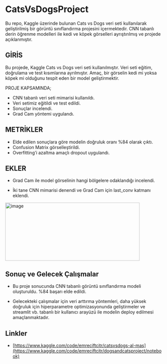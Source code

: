 # CatsVsDogsProject
Bu repo, Kaggle üzerinde bulunan Cats vs Dogs veri seti kullanılarak geliştirilmiş bir görüntü sınıflandırma projesini içermektedir. CNN tabanlı derin öğrenme modelleri ile kedi ve köpek görselleri ayrıştırılmış ve projede açıklanmıştır.

## GİRİS
Bu projede, Kaggle Cats vs Dogs veri seti kullanılmıştır.
Veri seti eğitim, doğrulama ve test kısımlarına ayrılmıştır.
Amaç, bir görselin kedi mi yoksa köpek mi olduğunu tespit eden bir model geliştirmektir.

PROJE KAPSAMINDA;

- CNN tabanlı veri seti mimarisi kullanıldı.
- Veri setimiz eğitildi ve test edildi.
- Sonuçlar incelendi.
- Grad Cam yöntemi uygulandı.

## METRİKLER

- Elde edilen sonuçlara göre modelin doğruluk oranı %84 olarak çıktı.
- Confusion Matrix görselleştirildi.
- Overfitting'i azaltma amaçlı dropout uygulandı.



## EKLER

- Grad Cam ile model görselinin hangi bölgelere odaklandığı incelendi.

- İki tane CNN mimarisi denendi ve Grad Cam için last_conv katmanı eklendi.
   
<img width="427" height="184" alt="image" src="https://github.com/user-attachments/assets/475febd0-cf72-4296-a726-b465d3832740" />



## Sonuç ve Gelecek Çalışmalar

- Bu proje sonucunda CNN tabanlı görüntü sınıflandırma modeli oluşturuldu. %84 başarı elde edildi. 

- Gelecekteki çalışmalar için veri arttırma yöntemleri, daha yüksek doğruluk için hiperparametre optimizasyonunda geliştirmeler ve streamlit vb. tabanlı bir kullanıcı arayüzü ile modelin deploy edilmesi amaçlanmaktadır. 

## Linkler
- [https://www.kaggle.com/code/emreciftcitr/catsvsdogs-al-mas](https://www.kaggle.com/code/emreciftcitr/dogsandcatsproject/notebook)


